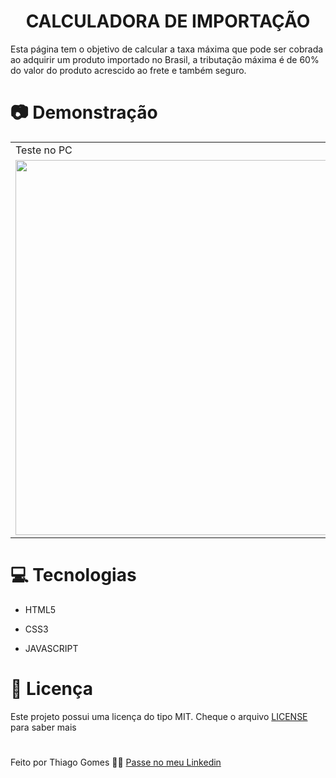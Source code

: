 <h1 align="center">
   CALCULADORA DE IMPORTAÇÃO
</h1>

<p>
Esta página tem o objetivo de calcular a taxa máxima que pode ser cobrada ao adquirir um produto importado no Brasil, a tributação máxima é de 60% do valor do produto acrescido ao frete e também seguro.
</p>

# 📷 Demonstração 

<table>
 <tr>
   <td>Teste no PC</td>
   <td>Teste no MOBILE</td>
 </tr>
 <tr>
   <td><img src="https://user-images.githubusercontent.com/98625860/156476145-f736b1f6-e660-486a-bf39-e16547327e0e.gif" width="600px"></td>
   <td><img src="https://user-images.githubusercontent.com/98625860/156476094-c5ae09ab-71b6-4003-aedf-85f12907ad00.gif" width="400px"></td>
 </tr>
</table>

# 💻 Tecnologias 

-   <p>HTML5</p>
-   <p>CSS3</p>
-   <p>JAVASCRIPT</p>

# 📖 Licença 

Este projeto possui uma licença do tipo MIT. Cheque o arquivo [LICENSE](https://github.com/thgomes1/calculadora-de-importacao/blob/main/LICENSE) para saber mais

#

Feito por Thiago Gomes 🧑‍💻 [Passe no meu Linkedin](https://www.linkedin.com/in/thiago-gomes-165ab722b/)
